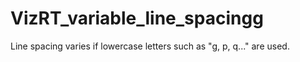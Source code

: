# VizRT_variable_line_spacingg
Line spacing varies if lowercase letters such as "g, p, q..." are used.
